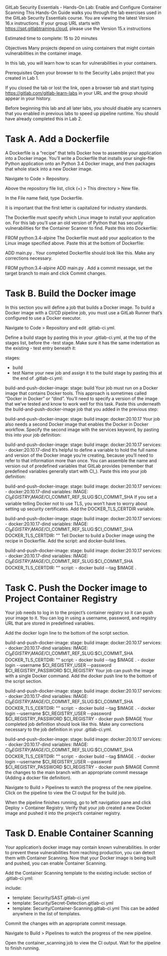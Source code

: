 GitLab Security Essentials - Hands-On Lab: Enable and Configure Container Scanning
This Hands-On Guide walks you through the lab exercises used in the GitLab Security Essentials course.
You are viewing the latest Version 16.x instructions. If your group URL starts with https://spt.gitlabtraining.cloud, please use the Version 15.x instructions

Estimated time to complete: 15 to 20 minutes

Objectives
Many projects depend on using containers that might contain vulnerabilities in the container image.

In this lab, you will learn how to scan for vulnerabilities in your containers.

Prerequisites
Open your browser to to the Security Labs project that you created in Lab 1.

If you closed the tab or lost the link, open a browser tab and start typing https://gitlab.com/gitlab-learn-labs in your URL and the group should appear in your history.

Before beginning this lab and all later labs, you should disable any scanners that you enabled in previous labs to speed up pipeline runtime. You should have already completed this in Lab 2.



# Task A. Add a Dockerfile
A Dockerfile is a “recipe” that tells Docker how to assemble your application into a Docker image. You’ll write a Dockerfile that installs your single-file Python application onto an Python 3.4 Docker image, and then packages that whole stack into a new Docker image.

Navigate to Code > Repository.

Above the repository file list, click (+) > This directory > New file.

In the File name field, type Dockerfile.

It is important that the first letter is capitalized for industry standards.

The Dockerfile must specify which Linux image to install your application on. For this lab you’ll use an old version of Python that has security vulnerabilities for the Container Scanner to find. Paste this into Dockerfile:

FROM python:3.4-alpine
The Dockerfile must add your application to the Linux image specified above. Paste this at the bottom of Dockerfile:

ADD main.py .
Your completed Dockerfile should look like this. Make any corrections necessary.

FROM python:3.4-alpine
ADD main.py .
Add a commit message, set the target branch to main and click Commit changes.



# Task B. Build the Docker image
In this section you will define a job that builds a Docker image. To build a Docker image with a CI/CD pipeline job, you must use a GitLab Runner that’s configured to use a Docker executor.

Navigate to Code > Repository and edit .gitlab-ci.yml.

Define a build stage by pasting this in your .gitlab-ci.yml, at the top of the stages list, before the -test stage. Make sure it has the same indentation as the existing - test entry beneath it:

stages:
- build
- test
Name your new job and assign it to the build stage by pasting this at the end of .gitlab-ci.yml:

build-and-push-docker-image:
  stage: build
Your job must run on a Docker image that contains Docker tools. This approach is sometimes called “Docker in Docker” or “dind”. You’ll need to specify a version of the image that we’ve tested and know to work well for this task. Paste this underneath the build-and-push-docker-image job that you added in the previous step:

build-and-push-docker-image:
  stage: build
  image: docker:20.10.17
Your job also needs a second Docker image that enables the Docker in Docker workflow. Specify the second image with the services keyword, by pasting this into your job definition:

build-and-push-docker-image:
  stage: build
  image: docker:20.10.17
  services:
    - docker:20.10.17-dind
It’s helpful to define a variable to hold the full name and version of the Docker image you’re creating, because you’ll need to refer to that information more than once. You can assemble the name and version out of predefined variables that GitLab provides (remember that predefined variables generally start with CI_). Paste this into your job definition:

build-and-push-docker-image:
  stage: build
  image: docker:20.10.17
  services:
    - docker:20.10.17-dind
  variables:
    IMAGE: $CI_REGISTRY_IMAGE/$CI_COMMIT_REF_SLUG:$CI_COMMIT_SHA
If you set a variable telling Docker not to use TLS, you won’t have to worry about setting up security certificates. Add the DOCKER_TLS_CERTDIR variable.

build-and-push-docker-image:
  stage: build
  image: docker:20.10.17
  services:
    - docker:20.10.17-dind
  variables:
    IMAGE: $CI_REGISTRY_IMAGE/$CI_COMMIT_REF_SLUG:$CI_COMMIT_SHA
    DOCKER_TLS_CERTDIR: ""
Tell Docker to build a Docker image using the recipe in Dockerfile. Add the script: and docker-build lines.

build-and-push-docker-image:
  stage: build
  image: docker:20.10.17
  services:
    - docker:20.10.17-dind
  variables:
    IMAGE: $CI_REGISTRY_IMAGE/$CI_COMMIT_REF_SLUG:$CI_COMMIT_SHA
    DOCKER_TLS_CERTDIR: ""
  script:
    - docker build --tag $IMAGE .


# Task C. Push the Docker image to Project Container Registry
Your job needs to log in to the project’s container registry so it can push your image to it. You can log in using a username, password, and registry URL that are stored in predefined variables.

Add the docker login line to the bottom of the script section.

build-and-push-docker-image:
  stage: build
  image: docker:20.10.17
  services:
    - docker:20.10.17-dind
  variables:
    IMAGE: $CI_REGISTRY_IMAGE/$CI_COMMIT_REF_SLUG:$CI_COMMIT_SHA
    DOCKER_TLS_CERTDIR: ""
  script:
    - docker build --tag $IMAGE .
    - docker login --username $CI_REGISTRY_USER --password $CI_REGISTRY_PASSWORD $CI_REGISTRY
Your job can push the image with a single Docker command. Add the docker push line to the bottom of the script section.

build-and-push-docker-image:
  stage: build
  image: docker:20.10.17
  services:
    - docker:20.10.17-dind
  variables:
    IMAGE: $CI_REGISTRY_IMAGE/$CI_COMMIT_REF_SLUG:$CI_COMMIT_SHA
    DOCKER_TLS_CERTDIR: ""
  script:
    - docker build --tag $IMAGE .
    - docker login --username $CI_REGISTRY_USER --password $CI_REGISTRY_PASSWORD $CI_REGISTRY
    - docker push $IMAGE
Your completed job definition should look like this. Make any corrections necessary to the job definition in your .gitlab-ci.yml.

build-and-push-docker-image:
  stage: build
  image: docker:20.10.17
  services:
    - docker:20.10.17-dind
  variables:
    IMAGE: $CI_REGISTRY_IMAGE/$CI_COMMIT_REF_SLUG:$CI_COMMIT_SHA
    DOCKER_TLS_CERTDIR: ""
  script:
    - docker build --tag $IMAGE .
    - docker login --username $CI_REGISTRY_USER --password $CI_REGISTRY_PASSWORD $CI_REGISTRY
    - docker push $IMAGE
Commit the changes to the main branch with an appropriate commit message (Adding a docker file definition).

Navigate to Build > Pipelines to watch the progress of the new pipeline. Click on the pipeline to view the CI output for the build job.

When the pipeline finishes running, go to left navigation pane and click Deploy > Container Registry. Verify that your job created a new Docker image and pushed it into the project’s container registry.



# Task D. Enable Container Scanning
Your application’s docker image may contain known vulnerabilities. In order to prevent these vulnerabilities from reaching production, you can detect them with Container Scanning. Now that your Docker image is being built and pushed, you can enable Container Scanning.

Add the Container Scanning template to the existing include: section of .gitlab-ci.yml:

include:
- template: Security/SAST.gitlab-ci.yml
- template: Security/Secret-Detection.gitlab-ci.yml
- template: Security/Container-Scanning.gitlab-ci.yml
This can be added anywhere in the list of templates.

Commit the changes with an appropriate commit message.

Navigate to Build > Pipelines to watch the progress of the new pipeline.

Open the container_scanning job to view the CI output. Wait for the pipeline to finish running.

